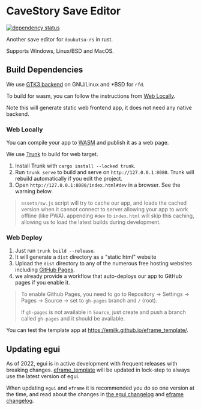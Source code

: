 # CaveStory Save Editor

[![dependency status](https://deps.rs/repo/github/poly000/doukutsu-save-editor-rs/status.svg)](https://deps.rs/repo/github/poly000/doukutsu-save-editor-rs)

Another save editor for `doukutsu-rs` in rust.

Supports Windows, Linux/BSD and MacOS.

## Build Dependencies

We use [GTK3 backend](https://docs.rs/rfd/latest/rfd/#linux--bsd-backends) on GNU/Linux and *BSD for `rfd`.

To build for wasm, you can follow the instructions from [Web Locally](https://github.com/poly000/doukutsu-save-editor-rs#web-locally).

Note this will generate static web frontend app, it does not need any native backend.

### Web Locally

You can compile your app to [WASM](https://en.wikipedia.org/wiki/WebAssembly) and publish it as a web page.

We use [Trunk](https://trunkrs.dev/) to build for web target.
1. Install Trunk with `cargo install --locked trunk`.
2. Run `trunk serve` to build and serve on `http://127.0.0.1:8080`. Trunk will rebuild automatically if you edit the project.
3. Open `http://127.0.0.1:8080/index.html#dev` in a browser. See the warning below.

> `assets/sw.js` script will try to cache our app, and loads the cached version when it cannot connect to server allowing your app to work offline (like PWA).
> appending `#dev` to `index.html` will skip this caching, allowing us to load the latest builds during development.

### Web Deploy
1. Just run `trunk build --release`.
2. It will generate a `dist` directory as a "static html" website
3. Upload the `dist` directory to any of the numerous free hosting websites including [GitHub Pages](https://docs.github.com/en/free-pro-team@latest/github/working-with-github-pages/configuring-a-publishing-source-for-your-github-pages-site).
4. we already provide a workflow that auto-deploys our app to GitHub pages if you enable it.
> To enable Github Pages, you need to go to Repository -> Settings -> Pages -> Source -> set to `gh-pages` branch and `/` (root).
>
> If `gh-pages` is not available in `Source`, just create and push a branch called `gh-pages` and it should be available.

You can test the template app at <https://emilk.github.io/eframe_template/>.

## Updating egui

As of 2022, egui is in active development with frequent releases with breaking changes. [eframe_template](https://github.com/emilk/eframe_template/) will be updated in lock-step to always use the latest version of egui.

When updating `egui` and `eframe` it is recommended you do so one version at the time, and read about the changes in [the egui changelog](https://github.com/emilk/egui/blob/master/CHANGELOG.md) and [eframe changelog](https://github.com/emilk/egui/blob/master/crates/eframe/CHANGELOG.md).
